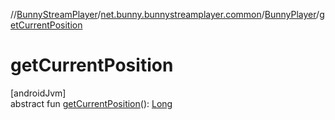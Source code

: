 //[BunnyStreamPlayer](../../../index.md)/[net.bunny.bunnystreamplayer.common](../index.md)/[BunnyPlayer](index.md)/[getCurrentPosition](get-current-position.md)

# getCurrentPosition

[androidJvm]\
abstract fun [getCurrentPosition](get-current-position.md)(): [Long](https://kotlinlang.org/api/core/kotlin-stdlib/kotlin/-long/index.html)